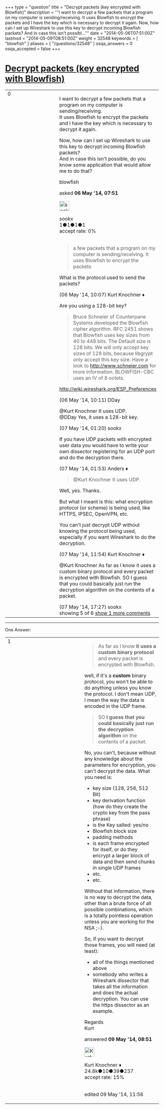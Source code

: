 +++
type = "question"
title = "Decrypt packets (key encrypted with Blowfish)"
description = '''I want to decrypt a few packets that a program on my computer is sending/receiving. It uses Blowfish to encrypt the packets and I have the key which is necessary to decrypt it again.  Now, how can I set up Wireshark to use this key to decrypt incoming Blowfish packets? And in case this isn&#x27;t possibl...'''
date = "2014-05-06T07:51:00Z"
lastmod = "2014-05-09T08:51:00Z"
weight = 32548
keywords = [ "blowfish" ]
aliases = [ "/questions/32548" ]
osqa_answers = 0
osqa_accepted = false
+++

<div class="headNormal">

# [Decrypt packets (key encrypted with Blowfish)](/questions/32548/decrypt-packets-key-encrypted-with-blowfish)

</div>

<div id="main-body">

<div id="askform">

<table id="question-table" style="width:100%;"><colgroup><col style="width: 50%" /><col style="width: 50%" /></colgroup><tbody><tr class="odd"><td style="width: 30px; vertical-align: top"><div class="vote-buttons"><div id="post-32548-score" class="post-score" title="current number of votes">0</div><div id="favorite-count" class="favorite-count"></div></div></td><td><div id="item-right"><div class="question-body"><p>I want to decrypt a few packets that a program on my computer is sending/receiving.<br />
It uses Blowfish to encrypt the packets and I have the key which is necessary to decrypt it again.<br />
</p><p>Now, how can I set up Wireshark to use this key to decrypt incoming Blowfish packets?<br />
And in case this isn't possible, do you know some application that would allow me to do that?</p></div><div id="question-tags" class="tags-container tags">blowfish</div><div id="question-controls" class="post-controls"></div><div class="post-update-info-container"><div class="post-update-info post-update-info-user"><p>asked <strong>06 May '14, 07:51</strong></p><img src="https://secure.gravatar.com/avatar/78589ecc2012537b87db3f5d733d3ebc?s=32&amp;d=identicon&amp;r=g" class="gravatar" width="32" height="32" alt="sookx&#39;s gravatar image" /><p>sookx<br />
<span class="score" title="1 reputation points">1</span><span title="1 badges"><span class="badge1">●</span><span class="badgecount">1</span></span><span title="1 badges"><span class="silver">●</span><span class="badgecount">1</span></span><span title="1 badges"><span class="bronze">●</span><span class="badgecount">1</span></span><br />
<span class="accept_rate" title="Rate of the user&#39;s accepted answers">accept rate:</span> <span title="sookx has no accepted answers">0%</span> </br></br></p></div></div><div id="comments-container-32548" class="comments-container"><span id="32557"></span><div id="comment-32557" class="comment"><div id="post-32557-score" class="comment-score"></div><div class="comment-text"><blockquote><p>a few packets that a program on my computer is sending/receiving. It uses Blowfish to encrypt the packets</p></blockquote><p>What is the protocol used to send the packets?</p></div><div id="comment-32557-info" class="comment-info"><span class="comment-age">(06 May '14, 10:07)</span> Kurt Knochner ♦</div></div><span id="32560"></span><div id="comment-32560" class="comment"><div id="post-32560-score" class="comment-score"></div><div class="comment-text"><p>Are you using a 128-bit key?</p><blockquote><p>Bruce Schneier of Counterpane Systems developed the Blowfish cipher algorithm. RFC 2451 shows that Blowfish uses key sizes from 40 to 448 bits. The Default size is 128 bits. We will only accept key sizes of 128 bits, because libgrypt only accept this key size. Have a look to <a href="http://www.schneier.com">http://www.schneier.com</a> for more information. BLOWFISH-CBC uses an IV of 8 octets.</p></blockquote><p><a href="http://wiki.wireshark.org/ESP_Preferences">http://wiki.wireshark.org/ESP_Preferences</a></p></div><div id="comment-32560-info" class="comment-info"><span class="comment-age">(06 May '14, 10:11)</span> DDay</div></div><span id="32579"></span><div id="comment-32579" class="comment"><div id="post-32579-score" class="comment-score"></div><div class="comment-text"><p>@Kurt Knochner It uses UDP.<br />
@DDay Yes, it uses a 128-bit key.</p></div><div id="comment-32579-info" class="comment-info"><span class="comment-age">(07 May '14, 01:20)</span> sookx</div></div><span id="32580"></span><div id="comment-32580" class="comment"><div id="post-32580-score" class="comment-score"></div><div class="comment-text"><p>If you have UDP packets with encrypted user data you would have to write your own dissector registering for an UDP port and do the decryption there.</p></div><div id="comment-32580-info" class="comment-info"><span class="comment-age">(07 May '14, 01:53)</span> Anders ♦</div></div><span id="32615"></span><div id="comment-32615" class="comment"><div id="post-32615-score" class="comment-score"></div><div class="comment-text"><blockquote><p>@Kurt Knochner It uses UDP.</p></blockquote><p>Well, yes. Thanks.</p><p>But what I meant is this: what encryption protocol (or scheme) is being used, like HTTPS, IPSEC, OpenVPN, etc.</p><p>You can't just decrypt UDP without knowing the protocol being used, especially if you want Wireshark to do the decryption.</p></div><div id="comment-32615-info" class="comment-info"><span class="comment-age">(07 May '14, 11:54)</span> Kurt Knochner ♦</div></div><span id="32626"></span><div id="comment-32626" class="comment not_top_scorer"><div id="post-32626-score" class="comment-score"></div><div class="comment-text"><p>@Kurt Knochner As far as I know it uses a custom binary protocol and every packet is encrypted with Blowfish. SO I guess that you could basically just run the decryption algorithm on the contents of a packet.</p></div><div id="comment-32626-info" class="comment-info"><span class="comment-age">(07 May '14, 17:27)</span> sookx</div></div></div><div id="comment-tools-32548" class="comment-tools"><span class="comments-showing"> showing 5 of 6 </span> <a href="#" class="show-all-comments-link">show 1 more comments</a></div><div class="clear"></div><div id="comment-32548-form-container" class="comment-form-container"></div><div class="clear"></div></div></td></tr></tbody></table>

------------------------------------------------------------------------

<div class="tabBar">

<span id="sort-top"></span>

<div class="headQuestions">

One Answer:

</div>

</div>

<span id="32666"></span>

<div id="answer-container-32666" class="answer">

<table style="width:100%;"><colgroup><col style="width: 50%" /><col style="width: 50%" /></colgroup><tbody><tr class="odd"><td style="width: 30px; vertical-align: top"><div class="vote-buttons"><div id="post-32666-score" class="post-score" title="current number of votes">1</div></div></td><td><div class="item-right"><div class="answer-body"><blockquote><p>As far as I know <strong>it uses a custom binary protocol</strong> and every packet is encrypted with Blowfish.</p></blockquote><p>well, if it's a <strong>custom</strong> binary protocol, you won't be able to do anything unless you know the protocol. I don't mean UDP, I mean the way the data is encoded in the UDP frame.</p><blockquote><p>SO <strong>I guess that you could basically just run the decryption algorithm</strong> on the contents of a packet.</p></blockquote><p>No, you can't, because without any knowledge about the parameters for encryption, you can't decrypt the data. What you need is:</p><ul><li>key size (128, 256, 512 Bit)</li><li>key derivation function (how do they create the crypto key from the pass phrase)</li><li>is the Key salted: yes/no</li><li>Blowfish block size</li><li>padding methods</li><li>is each frame encrypted for itself, or do they encrypt a larger block of data and then send chunks in single UDP frames</li><li>etc.</li><li>etc.</li></ul><p>Without that information, there is no way to decrypt the data, other than a brute force of all possible combinations, which is a totally pointless operation unless you are working for the NSA ;-).</p><p>So, if you want to decrypt those frames, you will need (at least):</p><ul><li>all of the things mentioned above</li><li>somebody who writes a Wireshark dissector that takes all the information and does the actual decryption. You can use the https dissector as an example.</li></ul><p>Regards<br />
Kurt</p></div><div class="answer-controls post-controls"></div><div class="post-update-info-container"><div class="post-update-info post-update-info-user"><p>answered <strong>09 May '14, 08:51</strong></p><img src="https://secure.gravatar.com/avatar/23b7bf5b13bc2c98b2e8aa9869ca5d75?s=32&amp;d=identicon&amp;r=g" class="gravatar" width="32" height="32" alt="Kurt%20Knochner&#39;s gravatar image" /><p>Kurt Knochner ♦<br />
<span class="score" title="24767 reputation points"><span>24.8k</span></span><span title="10 badges"><span class="badge1">●</span><span class="badgecount">10</span></span><span title="39 badges"><span class="silver">●</span><span class="badgecount">39</span></span><span title="237 badges"><span class="bronze">●</span><span class="badgecount">237</span></span><br />
<span class="accept_rate" title="Rate of the user&#39;s accepted answers">accept rate:</span> <span title="Kurt Knochner has 344 accepted answers">15%</span> </br></br></p></div><div class="post-update-info post-update-info-edited"><p>edited 09 May '14, 11:56</p></div></div><div id="comments-container-32666" class="comments-container"></div><div id="comment-tools-32666" class="comment-tools"></div><div class="clear"></div><div id="comment-32666-form-container" class="comment-form-container"></div><div class="clear"></div></div></td></tr></tbody></table>

</div>

<div class="paginator-container-left">

</div>

</div>

</div>

